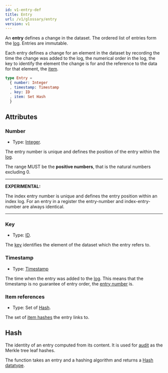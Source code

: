 ```yaml
---
id: v1-entry-def
title: Entry
url: /v1/glossary/entry
version: v1
---
```


An **entry** defines a change in the dataset. The ordered list of entries form
the [log](/v1/glossary/log). Entries are immutable.

Each entry defines a change for an element in the dataset by recording the
time the change was added to the log, the numerical order in the log, the
key to identify the element the change is for and the reference to the data
for that element, the [item](/v1/glossary/item).

```elm
type Entry =
  { number: Integer
  , timestamp: Timestamp
  , key: ID
  , item: Set Hash
  }
```

## Attributes

### Number

* Type: [Integer](/v1/datatypes/integer).

The entry number is unique and defines the position of the entry within the
[log](/v1/glossary/log).

The range MUST be the **positive numbers**, that is the natural numbers
excluding 0.

***
**EXPERIMENTAL:**

The index entry number is unique and defines
the entry position within an index log. For an entry in a
register the entry-number and index-entry-number are always identical.
***

### Key

* Type: [ID](/v1/key-def#id-type).

The [key](/v1/glossary/key) identifies the element of the dataset which the
entry refers to.

### Timestamp

* Type: [Timestamp](/v1/datatypes/timestamp)

The time when the entry was added to the [log](/v1/glossary/log). This means
that the timestamp is no guarantee of entry order, the [entry
number](#entry-number) is.


### Item references

* Type: Set of [Hash](/v1/datatypes/hash).

The set of [item hashes](/v1/glossary/item#hash) the entry links to.

## Hash

The identity of an entry computed from its content. It is used for
[audit](/v1/data-model#audit) as the Merkle tree leaf hashes.

The function takes an entry and a hashing algorithm and returns a [Hash
datatype](/v1/datatypes/hash).

